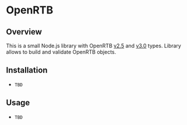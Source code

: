 # OpenRTB
## Overview

This is a small Node.js library with OpenRTB [v2.5](https://www.iab.com/wp-content/uploads/2016/03/OpenRTB-API-Specification-Version-2-5-FINAL.pdf) and [v3.0](https://github.com/InteractiveAdvertisingBureau/openrtb/blob/master/OpenRTB%20v3.0%20FINAL.md) types. Library allows to build and validate OpenRTB objects.

## Installation
* `TBD`

## Usage
* `TBD`